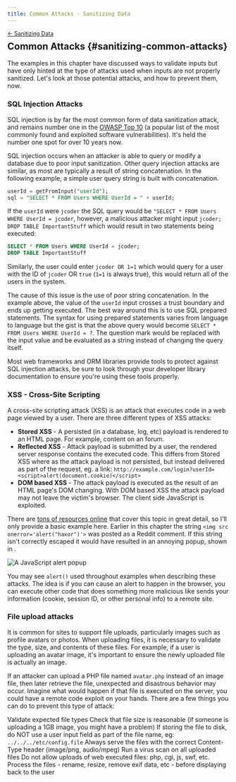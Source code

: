 ```yaml
---
title: Common Attacks - Sanitizing Data
---
```


<div style="font-size: 0.9em; margin-bottom: -20px;"><a href="/books/api-security/sanitizing/">&larr; Sanitizing Data</a></div>

## Common Attacks {#sanitizing-common-attacks}

The examples in this chapter have discussed ways to validate inputs but have only hinted at the type of attacks used when inputs are not properly sanitized. Let's look at those potential attacks, and how to prevent them, now.

### SQL Injection Attacks
SQL injection is by far the most common form of data sanitization attack, and remains number one in the [OWASP Top 10](https://www.owasp.org/images/7/72/OWASP_Top_10-2017_%28en%29.pdf.pdf) (a popular list of the most commonly found and exploited software vulnerabilities). It's held the number one spot for over 10 years now.

SQL injection occurs when an attacker is able to query or modify a database due to poor input sanitization. Other query injection attacks are similar, as most are typically a result of string concatenation.  In the following example, a simple user query string is built with concatenation.

```sql
userId = getFromInput("userId");
sql = "SELECT * FROM Users WHERE UserId = " + userId;
```

If the `userId` were `jcoder` the SQL query would be `"SELECT * FROM Users WHERE UserId = jcoder`, however, a malicious attacker might input `jcoder; DROP TABLE ImportantStuff` which would result in two statements being executed:

```sql
SELECT * FROM Users WHERE UserId = jcoder;
DROP TABLE ImportantStuff
```

Similarly, the user could enter `jcoder OR 1=1` which would query for a user with the ID of `jcoder` OR `true` (`1=1` is always true), this would return all of the users in the system.

The cause of this issue is the use of poor string concatenation.  In the example above, the value of the `userId` input crosses a trust boundary and ends up getting executed. The best way around this is to use SQL prepared statements.  The syntax for using prepared statements varies from language to language but the gist is that the above query would become `SELECT * FROM Users WHERE UserId = ?`.  The question mark would be replaced with the input value and be evaluated as a string instead of changing the query itself.

Most web frameworks and ORM libraries provide tools to protect against SQL injection attacks, be sure to look through your developer library documentation to ensure you're using these tools properly.

### XSS - Cross-Site Scripting
A cross-site scripting attack (XSS) is an attack that executes code in a web page viewed by a user. There are three different types of XSS attacks:

* **Stored XSS** - A persisted (in a database, log, etc) payload is rendered to an HTML page. For example, content on an forum.
* **Reflected XSS** - Attack payload is submitted by a user, the rendered server response contains the executed code. This differs from Stored XSS where as the attack payload is not persisted, but instead delivered as part of the request, eg. a link: `http://example.com/login?userId=<script>alert(document.cookie)</script>`
* **DOM based XSS** - The attack payload is executed as the result of an HTML page's DOM changing. With DOM based XSS the attack payload may not leave the victim's browser. The client side JavaScript is exploited.

There are [tons of resources online](https://www.owasp.org/index.php/Cross-site_Scripting_%28XSS%29) that cover this topic in great detail, so I'll only provide a basic example here. Earlier in this chapter the string `<img src onerror='alert("haxor")'>` was posted as a Reddit comment. If this string isn't correctly escaped it would have resulted in an annoying popup, shown in <a href="#fig_sanitizing_alert" class="figref"></a>.

![A JavaScript alert popup](/img/books/api-security/sanitizing/images/alert.png "A JavaScript alert popup")

You may see `alert()` used throughout examples when describing these attacks. The idea is if you can cause an alert to happen in the browser, you can execute other code that does something more malicious like sends your information (cookie, session ID, or other personal info) to a remote site.

### File upload attacks
It is common for sites to support file uploads, particularly images such as profile avatars or photos. When uploading files, it is necessary to validate the type, size, and contents of these files.  For example, if a user is uploading an avatar image, it's important to ensure the newly uploaded file is actually an image.

If an attacker can upload a PHP file named `avatar.php` instead of an image file, then later retrieve the file, unexpected and disastrous behavior may occur. Imagine what would happen if that file is executed on the server, you could have a remote code exploit on your hands. There are a few things you can do to prevent this type of attack:

Validate expected file types
Check that file size is reasonable (if someone is uploading a 1GB image, you might have a problem)
If storing the file to disk, do NOT use a user input field as part of the file name, eg: `../../../etc/config.file`
Always serve the files with the correct Content-Type header (image/png, audio/mpeg)
Run a virus scan on all uploaded files
Do not allow uploads of web executed files: php, cgi, js, swf, etc.
Process the files - rename, resize, remove exif data, etc - before displaying back to the user
